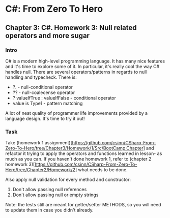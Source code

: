 # C#: From Zero To Hero
## Chapter 3: C#. Homework 3: Null related operators and more sugar
### Intro
C# is a modern high-level programming language. It has many nice features and it's time to explore some of it.
In particular, it's really cool the way C# handles null. There are several operators/patterns in regards to null handling and typecheck.
There is:
- ?. - null-conditional operator
- ?? - null-coalecense operator
- ? valueIfTrue : valueIfFalse - conditional operator
- value is Type1 - pattern matching  

A lot of neat quality of programmer life improvements provided by a language design. It's time to try it out!

### Task
Take (homework 1 assignment)[https://github.com/csinn/CSharp-From-Zero-To-Hero/tree/Chapter3/Homework/1/Src/BootCamp.Chapter]
and refactor it trying to apply the operators and functions learned in lesson- as much as you can.
If you haven't done homework 1, refer to (chapter 2 homework 3)[https://github.com/csinn/CSharp-From-Zero-To-Hero/tree/Chapter2/Homework/2] what needs to be done.

Also apply null validation for every method and constructor:
1) Don't allow passing null references  
2) Don't allow passing null or empty strings

Note: the tests still are meant for getter/setter METHODS, so you will need to update them in case you didn't already.
